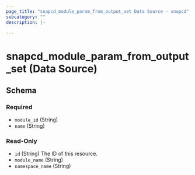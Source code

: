 ```yaml
---
page_title: "snapcd_module_param_from_output_set Data Source - snapcd"
subcategory: ""
description: |-
  
---
```


# snapcd_module_param_from_output_set (Data Source)






<!-- schema generated by tfplugindocs -->
## Schema

### Required

- `module_id` (String)
- `name` (String)

### Read-Only

- `id` (String) The ID of this resource.
- `module_name` (String)
- `namespace_name` (String)
